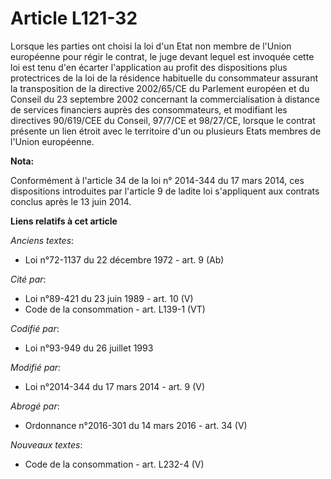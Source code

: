 # Article L121-32

Lorsque les parties ont choisi la loi d'un Etat non membre de l'Union européenne pour régir le contrat, le juge devant lequel
est invoquée cette loi est tenu d'en écarter l'application au profit des dispositions plus protectrices de la loi de la
résidence habituelle du consommateur assurant la transposition de la directive 2002/65/CE du Parlement européen et du Conseil
du 23 septembre 2002 concernant la commercialisation à distance de services financiers auprès des consommateurs, et modifiant
les directives  90/619/CEE du Conseil, 97/7/CE et 98/27/CE, lorsque le contrat présente un lien étroit avec le territoire
d'un ou plusieurs Etats membres de l'Union européenne.

**Nota:**

Conformément à l'article 34 de la loi n° 2014-344 du 17 mars 2014, ces dispositions introduites par l'article 9 de ladite loi
s'appliquent aux contrats conclus après le 13 juin 2014.

**Liens relatifs à cet article**

_Anciens textes_:

  - Loi n°72-1137 du 22 décembre 1972 - art. 9 (Ab)

_Cité par_:

  - Loi n°89-421 du 23 juin 1989 - art. 10 (V)
  - Code de la consommation - art. L139-1 (VT)

_Codifié par_:

  - Loi n°93-949 du 26 juillet 1993

_Modifié par_:

  - Loi n°2014-344 du 17 mars 2014 - art. 9 (V)

_Abrogé par_:

  - Ordonnance n°2016-301 du 14 mars 2016 - art. 34 (V)

_Nouveaux textes_:

  - Code de la consommation - art. L232-4 (V)
